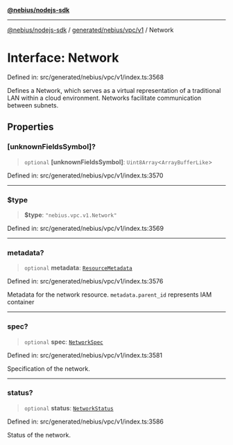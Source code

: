 [**@nebius/nodejs-sdk**](../../../../../README.md)

---

[@nebius/nodejs-sdk](../../../../../README.md) / [generated/nebius/vpc/v1](../README.md) / Network

# Interface: Network

Defined in: src/generated/nebius/vpc/v1/index.ts:3568

Defines a Network, which serves as a virtual representation of a traditional LAN
within a cloud environment.
Networks facilitate communication between subnets.

## Properties

### \[unknownFieldsSymbol\]?

> `optional` **\[unknownFieldsSymbol\]**: `Uint8Array`\<`ArrayBufferLike`\>

Defined in: src/generated/nebius/vpc/v1/index.ts:3570

---

### $type

> **$type**: `"nebius.vpc.v1.Network"`

Defined in: src/generated/nebius/vpc/v1/index.ts:3569

---

### metadata?

> `optional` **metadata**: [`ResourceMetadata`](../../../common/v1/interfaces/ResourceMetadata.md)

Defined in: src/generated/nebius/vpc/v1/index.ts:3576

Metadata for the network resource.
`metadata.parent_id` represents IAM container

---

### spec?

> `optional` **spec**: [`NetworkSpec`](NetworkSpec.md)

Defined in: src/generated/nebius/vpc/v1/index.ts:3581

Specification of the network.

---

### status?

> `optional` **status**: [`NetworkStatus`](NetworkStatus.md)

Defined in: src/generated/nebius/vpc/v1/index.ts:3586

Status of the network.
